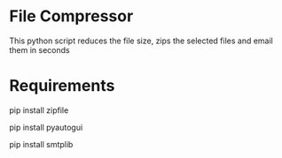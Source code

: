 # File Compressor
This python script reduces the file size, zips the selected files and email them in seconds

# Requirements
<p></p>
pip install zipfile 
<p></p>
pip install pyautogui
<p></p>
pip install smtplib
